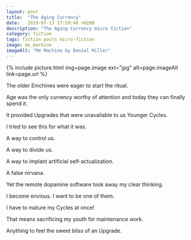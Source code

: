 ```yaml
---
layout: post
title:  "The Aging Currency"
date:   2019-07-13 17:59:40 +0200
description: "The Aging Currency micro fiction"
category: fiction
tags: fiction posts micro-fiction
image: me_machine
imageAlt: "Me Machine by Daniel Miller"
---
```


{% include picture.html img=page.image ext="jpg" alt=page.imageAlt link=page.url %}

The older Emchines were eager to start the ritual.

Age was the only currency worthy of attention and today they can finally spend it.

It provided Upgrades that were unavailable to us Younger Cycles.

I tried to see this for what it was.

A way to control us.

A way to divide us.

A way to implant artificial self-actualization.

A false nirvana.

Yet the remote dopamine software took away my clear thinking.

I become envious. I want to be one of them.

I have to mature my Cycles at once!

That means sacrificing my youth for maintenance work.

Anything to feel the sweet bliss of an Upgrade.
